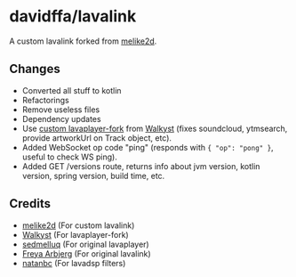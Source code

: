 # davidffa/lavalink

A custom lavalink forked from [melike2d](https://github.com/melike2d/lavalink).

## Changes
- Converted all  stuff to kotlin
- Refactorings
- Remove useless files
- Dependency updates
- Use [custom lavaplayer-fork](https://github.com/walkyst/lavaplayer-fork/tree/custom) from [Walkyst](https://github.com/walkyst) (fixes soundcloud, ytmsearch, provide artworkUrl on Track object, etc).
- Added WebSocket op code "ping" (responds with `{ "op": "pong" }`, useful to check WS ping).
- Added GET /versions route, returns info about jvm version, kotlin version, spring version, build time, etc.

## Credits

- [melike2d](https://github.com/melike2d) (For custom lavalink)
- [Walkyst](https://github.com/walkyst) (For lavaplayer-fork)
- [sedmelluq](https://github.com/sedmelluq) (For original lavaplayer)
- [Freya Arbjerg](https://github.com/freyacodes) (For original lavalink)
- [natanbc](https://github.com/natanbc) (For lavadsp filters)

